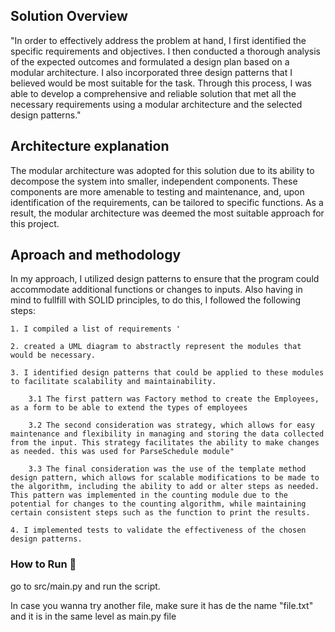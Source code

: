 ## Solution Overview

"In order to effectively address the problem at hand, I first identified the specific requirements and objectives. I then conducted a thorough analysis of the expected outcomes and formulated a design plan based on a modular architecture. I also incorporated three design patterns that I believed would be most suitable for the task. Through this process, I was able to develop a comprehensive and reliable solution that met all the necessary requirements using a modular architecture and the selected design patterns."

## Architecture explanation

The modular architecture was adopted for this solution due to its ability to decompose the system into smaller, independent components. These components are more amenable to testing and maintenance, and, upon identification of the requirements, can be tailored to specific functions. As a result, the modular architecture was deemed the most suitable approach for this project.

## Aproach and methodology

In my approach, I utilized design patterns to ensure that the program could accommodate additional functions or changes to inputs. Also having in mind to fullfill with SOLID principles, to do this, I followed the following steps:

    1. I compiled a list of requirements '

    2. created a UML diagram to abstractly represent the modules that would be necessary.

    3. I identified design patterns that could be applied to these modules to facilitate scalability and maintainability.

        3.1 The first pattern was Factory method to create the Employees, as a form to be able to extend the types of employees

        3.2 The second consideration was strategy, which allows for easy maintenance and flexibility in managing and storing the data collected from the input. This strategy facilitates the ability to make changes as needed. this was used for ParseSchedule module"

        3.3 The final consideration was the use of the template method design pattern, which allows for scalable modifications to be made to the algorithm, including the ability to add or alter steps as needed. This pattern was implemented in the counting module due to the potential for changes to the counting algorithm, while maintaining certain consistent steps such as the function to print the results.

    4. I implemented tests to validate the effectiveness of the chosen design patterns.

### How to Run 🔧

go to src/main.py and run the script.

In case you wanna try another file, make sure it has de the name "file.txt" and it is in the same level as main.py file
